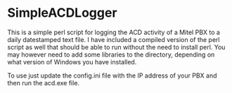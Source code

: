 # SimpleACDLogger
This is a simple perl script for logging the ACD activity of a Mitel PBX to a daily datestamped text file.
I have included a compiled version of the perl script as well that should be able to run without the need to install perl.
You may however need to add some libraries to the directory, depending on what version of Windows you have installed.

To use just update the config.ini file with the IP address of your PBX and then run the acd.exe file.
